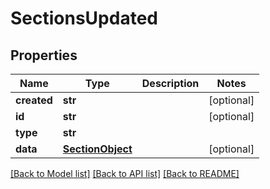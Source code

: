 # SectionsUpdated

## Properties
Name | Type | Description | Notes
------------ | ------------- | ------------- | -------------
**created** | **str** |  | [optional] 
**id** | **str** |  | [optional] 
**type** | **str** |  | 
**data** | [**SectionObject**](SectionObject.md) |  | [optional] 

[[Back to Model list]](../README.md#documentation-for-models) [[Back to API list]](../README.md#documentation-for-api-endpoints) [[Back to README]](../README.md)



